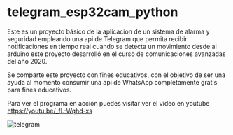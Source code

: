# telegram_esp32cam_python

Este es un proyecto básico de la aplicacion de un sistema de alarma y seguridad empleando una api de Telegram que permita recibir notificaciones en tiempo real cuando se detecta un movimiento desde al arduino este proyecto desarrolló en el curso de comunicaciones avanzadas del año 2020.

Se comparte este proyecto con fines educativos, con el objetivo de ser una ayuda al momento consumir una api de WhatsApp completamente gratis para fines educativos.

Para ver el programa en acción puedes visitar ver el video en youtube https://youtu.be/_fL-Wqhd-xs


![telegram](https://user-images.githubusercontent.com/91074823/151574649-359ba7ed-cfc0-41c6-8f3e-bcb7e19e7805.png)


